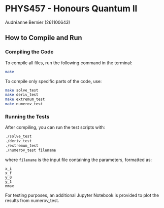 # PHYS457 - Honours Quantum II
Audréanne Bernier (261100643)

## **How to Compile and Run**  

### **Compiling the Code**  
To compile all files, run the following command in the terminal:  

```sh
make
```

To compile only specific parts of the code, use:  

```sh
make solve_test
make deriv_test
make extremum_test
make numerov_test
```  

### **Running the Tests**  
After compiling, you can run the test scripts with:  

```sh
./solve_test
./deriv_test
./extremum_test
./numerov_test filename
```  

where `filename` is the input file containing the parameters, formatted as:  

```
x_i  
x_f  
y_0  
y_1  
nmax  
```  

For testing purposes, an additional Jupyter Notebook is provided to plot the results from numerov_test.